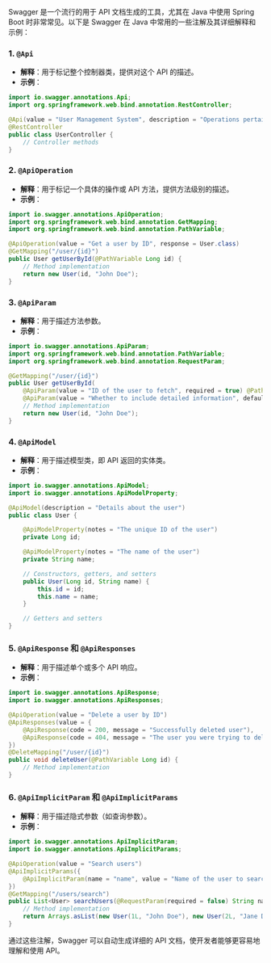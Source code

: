 Swagger 是一个流行的用于 API 文档生成的工具，尤其在 Java 中使用 Spring Boot 时非常常见。以下是 Swagger 在 Java 中常用的一些注解及其详细解释和示例：

### 1. `@Api`
- **解释**：用于标记整个控制器类，提供对这个 API 的描述。
- **示例**：

```java
import io.swagger.annotations.Api;
import org.springframework.web.bind.annotation.RestController;

@Api(value = "User Management System", description = "Operations pertaining to user in User Management System")
@RestController
public class UserController {
    // Controller methods
}
```

### 2. `@ApiOperation`
- **解释**：用于标记一个具体的操作或 API 方法，提供方法级别的描述。
- **示例**：

```java
import io.swagger.annotations.ApiOperation;
import org.springframework.web.bind.annotation.GetMapping;
import org.springframework.web.bind.annotation.PathVariable;

@ApiOperation(value = "Get a user by ID", response = User.class)
@GetMapping("/user/{id}")
public User getUserById(@PathVariable Long id) {
    // Method implementation
    return new User(id, "John Doe");
}
```

### 3. `@ApiParam`
- **解释**：用于描述方法参数。
- **示例**：

```java
import io.swagger.annotations.ApiParam;
import org.springframework.web.bind.annotation.PathVariable;
import org.springframework.web.bind.annotation.RequestParam;

@GetMapping("/user/{id}")
public User getUserById(
    @ApiParam(value = "ID of the user to fetch", required = true) @PathVariable Long id,
    @ApiParam(value = "Whether to include detailed information", defaultValue = "false") @RequestParam(required = false) boolean detailed) {
    // Method implementation
    return new User(id, "John Doe");
}
```

### 4. `@ApiModel`
- **解释**：用于描述模型类，即 API 返回的实体类。
- **示例**：

```java
import io.swagger.annotations.ApiModel;
import io.swagger.annotations.ApiModelProperty;

@ApiModel(description = "Details about the user")
public class User {

    @ApiModelProperty(notes = "The unique ID of the user")
    private Long id;

    @ApiModelProperty(notes = "The name of the user")
    private String name;

    // Constructors, getters, and setters
    public User(Long id, String name) {
        this.id = id;
        this.name = name;
    }

    // Getters and setters
}
```

### 5. `@ApiResponse` 和 `@ApiResponses`
- **解释**：用于描述单个或多个 API 响应。
- **示例**：

```java
import io.swagger.annotations.ApiResponse;
import io.swagger.annotations.ApiResponses;

@ApiOperation(value = "Delete a user by ID")
@ApiResponses(value = {
    @ApiResponse(code = 200, message = "Successfully deleted user"),
    @ApiResponse(code = 404, message = "The user you were trying to delete is not found")
})
@DeleteMapping("/user/{id}")
public void deleteUser(@PathVariable Long id) {
    // Method implementation
}
```

### 6. `@ApiImplicitParam` 和 `@ApiImplicitParams`
- **解释**：用于描述隐式参数（如查询参数）。
- **示例**：

```java
import io.swagger.annotations.ApiImplicitParam;
import io.swagger.annotations.ApiImplicitParams;

@ApiOperation(value = "Search users")
@ApiImplicitParams({
    @ApiImplicitParam(name = "name", value = "Name of the user to search", required = false, dataType = "string", paramType = "query")
})
@GetMapping("/users/search")
public List<User> searchUsers(@RequestParam(required = false) String name) {
    // Method implementation
    return Arrays.asList(new User(1L, "John Doe"), new User(2L, "Jane Doe"));
}
```

通过这些注解，Swagger 可以自动生成详细的 API 文档，使开发者能够更容易地理解和使用 API。